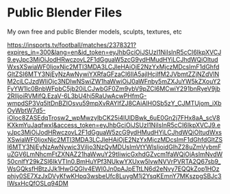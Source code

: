 # Public Blender Files
My own free and public Blender models, sculpts, textures, etc

https://insports.tv/football/matches/2378321?expires_in=300&lang=en&id_token=eyJhbGciOiJSUzI1NiIsInR5cCI6IkpXVCJ9.eyJpc3MiOiJodHRwczovL2F1dGguaW5zcG9ydHMudHYiLCJhdWQiOltudWxsXSwiaWF0IjoxNjc2MTI3MDA3LCJleHAiOjE2NzYxMjczMDcsImF1dGhfdGltZSI6MTY3NjEyNzAwNywiYXRfaGFzaCI6IlA5ajlHcjlfM2JVbmtZZjNZdVlNM2ciLCJzdWIiOjc3NDIwNSwiZW1haWwiOiJ0aWFnby5mZXJuYW5kZXouY2FyYW1lc0BnbWFpbC5jb20iLCJwbGF0Zm9ybV9pZCI6MCwiY291bnRyeV9jb2RlIjoiRVMifQ.EzaV-6L3bU4hj5RaUwAcwPHfmG-wmpdSP3Vq5ltDnBZIOsvu59mpXvRAYlfZJ8CAiAlHOSb5zY_CJMTUjom_iXbOyWbtW7d5-iOIoc8ZASEdqTrosw2_wpMwzylbCK25i4lUlDBwk_6uE0Gn2j7FHx8aA_scV8KXkmYuJaqfwxI&access_token=eyJhbGciOiJSUzI1NiIsInR5cCI6IkpXVCJ9.eyJpc3MiOiJodHRwczovL2F1dGguaW5zcG9ydHMudHYiLCJhdWQiOltudWxsXSwiaWF0IjoxNjc2MTI3MDA3LCJleHAiOjE2NzYxMjczMDcsImF1dGhfdGltZSI6MTY3NjEyNzAwNywic3ViIjo3NzQyMDUsImVtYWlsIjoidGlhZ28uZmVybmFuZGV6LmNhcmFtZXNAZ21haWwuY29tIiwicGxhdGZvcm1faWQiOjAsImNvdW50cnlfY29kZSI6IkVTIn0.BmHuYPf3NUkwYXUxw5lvwNVVrPVRTA2Q67sb9_WsGQksfHBtzJJk1HwGQGlv4EWI0Jn0pAJpETtLN6d2eNvy7EQQkZop1HOzphjy0SE7XzJxDVyKfwKHpq3wsbeUfc8LuygM1j2YsqKEmnY7MKszpgSBJc3lWsxHcQfOSLq94DM
